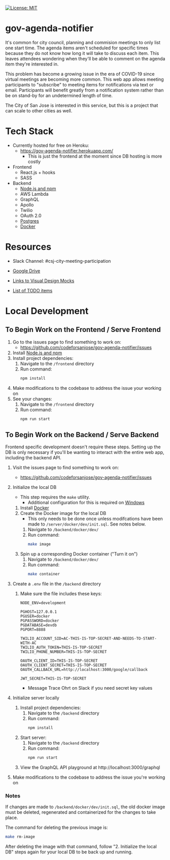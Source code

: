 [![License: MIT](https://img.shields.io/badge/License-MIT-green.svg)](https://opensource.org/licenses/MIT)
# gov-agenda-notifier
It's common for city council, planning and commision meetings to only list one start time. The agenda items aren't scheduled for specific times because they do not know how long it will take to discuss each item. This leaves attendees wondering when they'll be able to comment on the agenda item they're interested in.

This problem has become a growing issue in the era of COVID-19 since virtual meetings are becoming more common. This web app allows meeting participants to "subscribe" to meeting items for notifications via text or email. Participants will benefit greatly from a notification system rather than be on stand-by for an undetermined length of time.

The City of San Jose is interested in this service, but this is a project that can scale to other cities as well.

# Tech Stack
* Currently hosted for free on Heroku:
    * https://gov-agenda-notifier.herokuapp.com/
        *   This is just the frontend at the moment since DB hosting is more costly
* Frontend
    * React.js + hooks
    * SASS
* Backend
    * [Node.js and npm](https://www.npmjs.com/get-npm)
    * AWS Lambda
    * GraphQL
    * Apollo
    * Twilio
    * OAuth 2.0
    * [Postgres](https://wiki.postgresql.org/wiki/Homebrew)
    * [Docker](https://www.docker.com/products/docker-desktop)

# Resources
*   Slack Channel: #csj-city-meeting-participation

*   [Google Drive](https://drive.google.com/drive/folders/1LAloOcCLCf4Mi-ulkx1ofZw1iIip2T0s)

*   [Links to Visual Design Mocks](https://docs.google.com/document/d/1bsBU2OwlY0_BJ48z_6H8GPl-vv0a86lvGEPuGZqgvGo/edit)

*   [List of TODO items](https://github.com/codeforsanjose/gov-agenda-notifier/projects/2)

# Local Development

## To Begin Work on the Frontend / Serve Frontend
1. Go to the issues page to find something to work on:
    * https://github.com/codeforsanjose/gov-agenda-notifier/issues
2.  Install [Node.js and npm](https://www.npmjs.com/get-npm)
3.  Install project dependencies:
    1. Navigate to the `/frontend` directory
    2. Run command:
        ```bash
        npm install
        ```
4. Make modifications to the codebase to address the issue your working on
5. See your changes:
    1.  Navigate to the `/frontend` directory
    2.  Run command:
        ```bash
        npm run start
        ```

## To Begin Work on the Backend / Serve Backend
Frontend specific development doesn't require these steps. Setting up the DB is only necessary if you'll be wanting to interact with the entire web app, including the backend API.
1. Visit the issues page to find something to work on:
    * https://github.com/codeforsanjose/gov-agenda-notifier/issues
2.  Initialize the local DB
    *   This step requires the `make` utility. 
        *   Additional configuration for this is required on [Windows](https://vispud.blogspot.com/2019/02/how-to-run-makefile-in-windows.html)
    1.  Install [Docker](https://www.docker.com/products/docker-desktop)
    2.  Create the Docker image for the local DB
        * This only needs to be done once unless modifcations have been made to `/server/docker/dev/init.sql`. See notes below.
        1.  Navigate to `/backend/docker/dev/`
        2.  Run command: 
            ```bash
            make image
            ```
    3.  Spin up a corresponding Docker container ("Turn it on")
        1.  Navigate to `/backend/docker/dev/`
        2.  Run command:
            ```bash
            make container
            ```
3.  Create a `.env` file in the `/backend` directory
    1.  Make sure the file includes these keys:
        ```
        NODE_ENV=development

        PGHOST=127.0.0.1 
        PGUSER=docker 
        PGPASSWORD=docker 
        PGDATABASE=devdb 
        PGPORT=8888 

        TWILIO_ACCOUNT_SID=AC-THIS-IS-TOP-SECRET-AND-NEEDS-TO-START-WITH-AC
        TWILIO_AUTH_TOKEN=THIS-IS-TOP-SECRET
        TWILIO_PHONE_NUMBER=THIS-IS-TOP-SECRET

        OAUTH_CLIENT_ID=THIS-IS-TOP-SECRET
        OAUTH_CLIENT_SECRET=THIS-IS-TOP-SECRET
        OAUTH_CALLBACK_URL=http://localhost:3000/google/callback

        JWT_SECRET=THIS-IS-TOP-SECRET
        ```
        *   Message Trace Ohrt on Slack if you need secret key values

4.  Initialize server locally
    1.  Install project dependencies:
        1. Navigate to the `/backend` directory
        2. Run command:
            ```bash
            npm install
            ```
    2. Start server:
        1. Navigate to the `/backend` directory
        2. Run command: 
            ```bash
            npm run start
            ```
    4. View the GraphQL API playground at http://localhost:3000/graphql
5. Make modifications to the codebase to address the issue you're working on

### Notes
If changes are made to `/backend/docker/dev/init.sql`, the old docker image must be deleted, regenerated and containerized for the changes to take place.

The command for deleting the previous image is:
```bash
make rm-image
```

After deleting the image with that command, follow "2.  Initialize the local DB" steps again for your local DB to be back up and running.